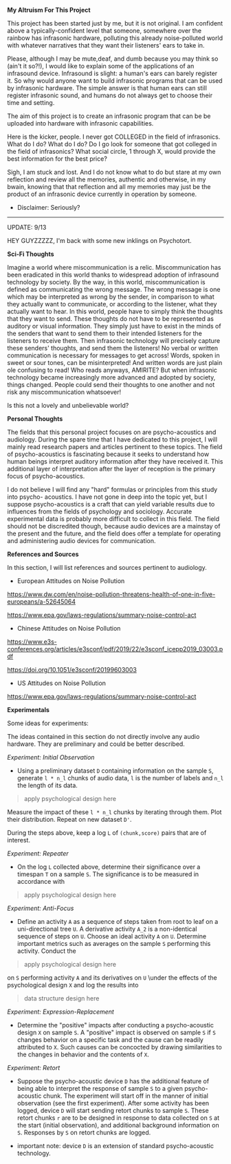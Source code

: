 **My Altruism For This Project**

This project has been started just by me, but it is not original. I am confident above a typically-confident level that someone, somewhere over the rainbow
has infrasonic hardware, polluting this already noise-polluted world with whatever narratives that they want their listeners' ears to take in. 

Please, although I may be mute,deaf, and dumb because you may think so (ain't it so?!), I would like to explain some of the applications of an infrasound device.
Infrasound is slight: a human's ears can barely register it. So why would anyone want to build infrasonic programs that can be used by infrasonic hardware. The
simple answer is that human ears can still register infrasonic sound, and humans do not always get to choose their time and setting. 

The aim of this project is to create an infrasonic program that can be be uploaded into hardware with infrasonic capabilities. 

Here is the kicker, people. I never got COLLEGED in the field of infrasonics. What do I do? What do I do? Do I go look for someone that got colleged in 
the field of infrasonics? What social circle, 1 through X, would provide the best information for the best price?

Sigh, I am stuck and lost. And I do not know what to do but stare at my own reflection and review all the memories, authentic and otherwise, in my bwain, knowing 
that that reflection and all my memories may just be the product of an infrasonic device currently in operation by someone. 


* Disclaimer: Seriously? 

-----------------------------------------------------------------------------------------------------------------------------------------------------

UPDATE: 9/13 

HEY GUYZZZZZ, I'm back with some new inklings on Psychotort.

**Sci-Fi Thoughts**

Imagine a world where miscommunication is a relic. Miscommunication has been eradicated in this
world thanks to widespread adoption of infrasound technology by society. By the way, in this 
world, miscommunication is defined as communicating the wrong message. The wrong message is one 
which may be interpreted as wrong by the sender, in comparison to what they actually want to 
communicate, or according to the listener, what they actually want to hear. In this world, 
people have to simply think the thoughts that they want to send. These thoughts do not have to 
be represented as auditory or visual information. They simply just have to exist in the minds of
the senders that want to send them to their intended listeners for the listeners to receive 
them. Then infrasonic technology will precisely capture these senders' thoughts, and send them 
the listeners! No verbal or written communication is necessary for messages to get across! Words, spoken
in sweet or sour tones, can be misinterpreted! And written words are just plain ole confusing 
to read! Who reads anyways, AMIRITE? But when infrasonic technology became increasingly more 
advanced and adopted by society, things changed. People could send their thoughts to one another
and not risk any miscommunication whatsoever!

Is this not a lovely and unbelievable world? 

**Personal Thoughts**

The fields that this personal project focuses on are psycho-acoustics and audiology. During 
the  spare time that I have dedicated to this project, I will mainly read research papers and 
articles pertinent to these topics. The field of psycho-acoustics is fascinating because it
seeks to understand how human beings interpret auditory information after they have received 
it. This additional layer of interpretation after the layer of reception is the primary focus
of psycho-acoustics. 

I do not believe I will find any "hard" formulas or principles from this study into psycho-
acoustics. I have not gone in deep into the topic yet, but I suppose psycho-acoustics is a
craft that can yield variable results due to influences from the fields of psychology and 
sociology. Accurate experimental data is probably more difficult to collect in this field.
The field should not be discredited though, because audio devices are a mainstay of 
the present and the future, and the field does offer a template for operating and administering
audio devices for communication. 


**References and Sources**

In this section, I will list references and sources pertinent to audiology. 

- European Attitudes on Noise Pollution 

https://www.dw.com/en/noise-pollution-threatens-health-of-one-in-five-europeans/a-52645064

https://www.epa.gov/laws-regulations/summary-noise-control-act

- Chinese Attitudes on Noise Pollution 

https://www.e3s-conferences.org/articles/e3sconf/pdf/2019/22/e3sconf_icepp2019_03003.pdf

https://doi.org/10.1051/e3sconf/20199603003

- US Attitudes on Noise Pollution

https://www.epa.gov/laws-regulations/summary-noise-control-act

**Experimentals**

Some ideas for experiments: 

The ideas contained in this section do not directly involve any audio hardware. They are preliminary and could be better described. 

*Experiment: Initial Observation*

- Using a preliminary dataset `D` containing information on the sample `S`, generate `l * n_l`
  chunks of audio data, `l` is the number of labels and `n_l` the length of its data.
  
 > apply psychological design here
  
  
  Measure the impact of these `l * n_l` chunks by iterating through them. Plot their distribution. Repeat on new dataset `D'`. 
  
  During the steps above, keep a log `L` of `(chunk,score)` pairs that are of interest.
  
*Experiment: Repeater*
  
  - On the log `L` collected above, determine their significance over a timespan `T` on a sample `S`. The significance is to be measured in accordance with 
  
> apply psychological design here
  
*Experiment: Anti-Focus* 
  
  - Define an activity `A` as a sequence of steps taken from root to leaf on a uni-directional tree `U`. A derivative activity `A_2` is a non-identical sequence 
of steps on `U`.  Choose an ideal activity `A` on `U`. Determine important metrics such as averages on the sample `S` performing this activity. Conduct the 

> apply psychological design here

on `S` performing activity `A` and its derivatives on `U` \under the effects of the psychological design `X` and log the results into 

> data structure design here

*Experiment: Expression-Replacement*

  - Determine the "positive" impacts after conducting a psycho-acoustic design `X` on sample `S`. A "positive" impact is observed on sample `S` if `S` changes
    behavior on a specific task and the cause can be readily attributed to `X`. Such causes can be concocted by drawing similarities to the changes in behavior
    and the contents of `X`. 

*Experiment: Retort* 

  - Suppose the psycho-acoustic device `D` has the additional feature of being able to interpret the response of sample `S` to a given psycho-acoustic chunk.
    The experiment will start off in the manner of initial observation (see the first experiment). After some activity has been logged, device `D` will start
    sending retort chunks to sample `S`. These retort chunks `r` are to be designed in response to data collected on `S` at the start (initial observation),
    and additional background information on `S`. Responses by `S` on retort chunks are logged. 
    
  - important note: device `D` is an extension of standard psycho-acoustic technology. 

